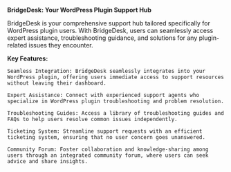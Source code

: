 **BridgeDesk: Your WordPress Plugin Support Hub**

BridgeDesk is your comprehensive support hub tailored specifically for WordPress plugin users. With BridgeDesk, users can seamlessly access expert assistance, troubleshooting guidance, and solutions for any plugin-related issues they encounter.

**Key Features:**

    Seamless Integration: BridgeDesk seamlessly integrates into your WordPress plugin, offering users immediate access to support resources without leaving their dashboard.

    Expert Assistance: Connect with experienced support agents who specialize in WordPress plugin troubleshooting and problem resolution.

    Troubleshooting Guides: Access a library of troubleshooting guides and FAQs to help users resolve common issues independently.

    Ticketing System: Streamline support requests with an efficient ticketing system, ensuring that no user concern goes unanswered.

    Community Forum: Foster collaboration and knowledge-sharing among users through an integrated community forum, where users can seek advice and share insights.
